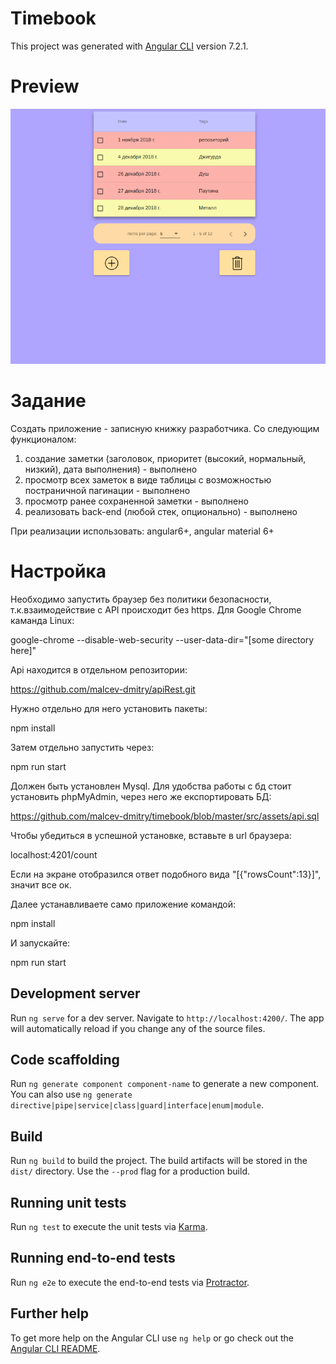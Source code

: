 # Timebook

This project was generated with [Angular CLI](https://github.com/angular/angular-cli) version 7.2.1.

# Preview
![](https://github.com/malcev-dmitry/timebook/blob/master/src/assets/images/preview.gif)

# Задание

Создать приложение - записную книжку разработчика.
Со следующим функционалом:
1) создание заметки (заголовок, приоритет (высокий, нормальный, низкий), дата выполнения) - выполнено
2) просмотр всех заметок в виде таблицы с возможностью постраничной пагинации - выполнено
3) просмотр ранее сохраненной заметки - выполнено
4) реализовать back-end (любой стек, опционально) - выполнено

При реализации использовать:
angular6+, angular material 6+

# Настройка

Необходимо запустить браузер без политики безопасности, т.к.взаимодействие с API происходит
без https. Для Google Chrome каманда Linux: 

google-chrome --disable-web-security --user-data-dir="[some directory here]"

Api находится в отдельном репозитории: 

https://github.com/malcev-dmitry/apiRest.git

Нужно отдельно для него установить пакеты:

npm install

Затем отдельно запустить через:

npm run start

Должен быть установлен Mysql. Для удобства работы с бд стоит установить phpMyAdmin, через
него же експортировать БД:

https://github.com/malcev-dmitry/timebook/blob/master/src/assets/api.sql

Чтобы убедиться в успешной установке, вставьте в url браузера:

localhost:4201/count

Если на экране отобразился ответ подобного вида "[{"rowsCount":13}]", значит все ок.

Далее устанавливаете само приложение командой:

npm install

И запускайте:

npm run start

## Development server

Run `ng serve` for a dev server. Navigate to `http://localhost:4200/`. The app will automatically reload if you change any of the source files.

## Code scaffolding

Run `ng generate component component-name` to generate a new component. You can also use `ng generate directive|pipe|service|class|guard|interface|enum|module`.

## Build

Run `ng build` to build the project. The build artifacts will be stored in the `dist/` directory. Use the `--prod` flag for a production build.

## Running unit tests

Run `ng test` to execute the unit tests via [Karma](https://karma-runner.github.io).

## Running end-to-end tests

Run `ng e2e` to execute the end-to-end tests via [Protractor](http://www.protractortest.org/).

## Further help

To get more help on the Angular CLI use `ng help` or go check out the [Angular CLI README](https://github.com/angular/angular-cli/blob/master/README.md).
